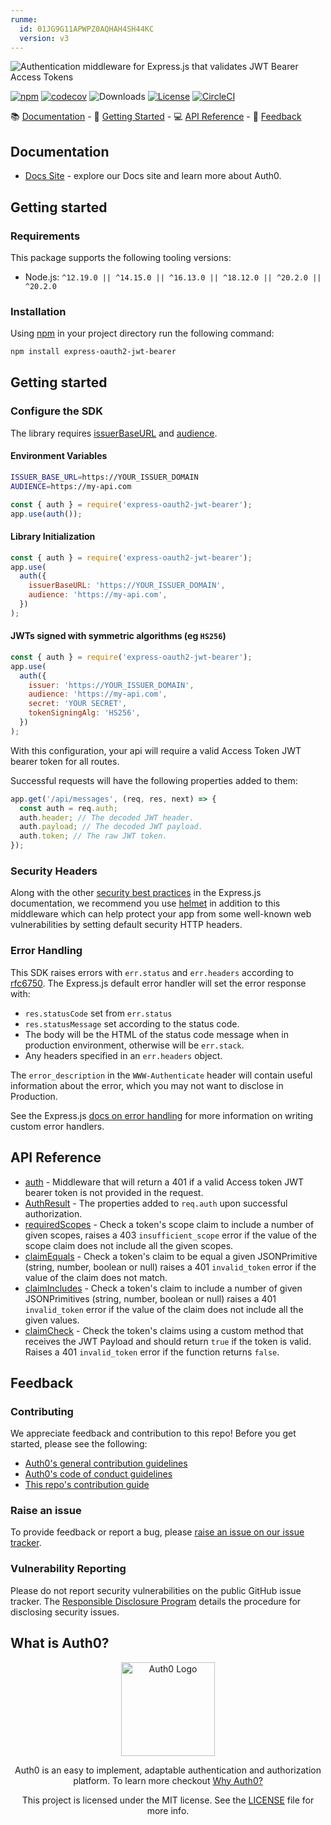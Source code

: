 ```yaml
---
runme:
  id: 01JG9G11APWPZ0AQHAH4SH44KC
  version: v3
---
```


![Authentication middleware for Express.js that validates JWT Bearer Access Tokens](https://cdn.auth0.com/website/sdks/banners/express-oauth2-jwt-bearer-banner.png)

[![npm](https://img.shields.io/npm/v/express-oauth2-jwt-bearer.svg?style=flat)](https://www.npmjs.com/package/express-oauth2-jwt-bearer)
[![codecov](https://img.shields.io/badge/coverage-100%25-green)](./jest.config.js#L6-L13)
![Downloads](https://img.shields.io/npm/dw/express-oauth2-jwt-bearer)
[![License](https://img.shields.io/:license-mit-blue.svg?style=flat)](https://opensource.org/licenses/MIT)
[![CircleCI](https://img.shields.io/circleci/build/github/auth0/node-oauth2-jwt-bearer.svg?branch=master&style=flat)](https://circleci.com/gh/auth0/node-oauth2-jwt-bearer)

📚 [Documentation](#documentation) - 🚀 [Getting Started](#getting-started) - 💻 [API Reference](#api-reference) - 💬 [Feedback](#feedback)

## Documentation

- [Docs Site](https://auth0.com/docs) - explore our Docs site and learn more about Auth0.

## Getting started

### Requirements

This package supports the following tooling versions:

- Node.js: `^12.19.0 || ^14.15.0 || ^16.13.0 || ^18.12.0 || ^20.2.0 || ^20.2.0`

### Installation

Using [npm](https://npmjs.org) in your project directory run the following command:

```sh {"id":"01JG9G11AN5M6Q04CH1D7XE83J"}
npm install express-oauth2-jwt-bearer

```

## Getting started

### Configure the SDK

The library requires [issuerBaseURL](https://auth0.github.io/node-oauth2-jwt-bearer/interfaces/AuthOptions.html#issuerBaseURL) and [audience](https://auth0.github.io/node-oauth2-jwt-bearer/interfaces/AuthOptions.html#audience).

#### Environment Variables

```sh {"id":"01JG9G11AN5M6Q04CH1GYKYSQC"}
ISSUER_BASE_URL=https://YOUR_ISSUER_DOMAIN
AUDIENCE=https://my-api.com

```

```js {"id":"01JG9G11AN5M6Q04CH1KAHHBBS"}
const { auth } = require('express-oauth2-jwt-bearer');
app.use(auth());

```

#### Library Initialization

```js {"id":"01JG9G11AN5M6Q04CH1KTAGYTV"}
const { auth } = require('express-oauth2-jwt-bearer');
app.use(
  auth({
    issuerBaseURL: 'https://YOUR_ISSUER_DOMAIN',
    audience: 'https://my-api.com',
  })
);

```

#### JWTs signed with symmetric algorithms (eg `HS256`)

```js {"id":"01JG9G11AN5M6Q04CH1NQ187QH"}
const { auth } = require('express-oauth2-jwt-bearer');
app.use(
  auth({
    issuer: 'https://YOUR_ISSUER_DOMAIN',
    audience: 'https://my-api.com',
    secret: 'YOUR SECRET',
    tokenSigningAlg: 'HS256',
  })
);

```

With this configuration, your api will require a valid Access Token JWT bearer token for all routes.

Successful requests will have the following properties added to them:

```js {"id":"01JG9G11AN5M6Q04CH1NZR9G53"}
app.get('/api/messages', (req, res, next) => {
  const auth = req.auth;
  auth.header; // The decoded JWT header.
  auth.payload; // The decoded JWT payload.
  auth.token; // The raw JWT token.
});

```

### Security Headers

Along with the other [security best practices](https://expressjs.com/en/advanced/best-practice-security.html) in the Express.js documentation, we recommend you use [helmet](https://www.npmjs.com/package/helmet) in addition to this middleware which can help protect your app from some well-known web vulnerabilities by setting default security HTTP headers.

### Error Handling

This SDK raises errors with `err.status` and `err.headers` according to [rfc6750](https://datatracker.ietf.org/doc/html/rfc6750#section-3). The Express.js default error handler will set the error response with:

- `res.statusCode` set from `err.status`
- `res.statusMessage` set according to the status code.
- The body will be the HTML of the status code message when in production environment, otherwise will be `err.stack`.
- Any headers specified in an `err.headers` object.

The `error_description` in the `WWW-Authenticate` header will contain useful information about the error, which you may not want to disclose in Production.

See the Express.js [docs on error handling](https://expressjs.com/en/guide/error-handling.html) for more information on writing custom error handlers.

## API Reference

- [auth](https://auth0.github.io/node-oauth2-jwt-bearer/functions/auth.html) - Middleware that will return a 401 if a valid Access token JWT bearer token is not provided in the request.
- [AuthResult](https://auth0.github.io/node-oauth2-jwt-bearer/interfaces/AuthResult.html) - The properties added to `req.auth` upon successful authorization.
- [requiredScopes](https://auth0.github.io/node-oauth2-jwt-bearer/functions/requiredScopes.html) - Check a token's scope claim to include a number of given scopes, raises a 403 `insufficient_scope` error if the value of the scope claim does not include all the given scopes.
- [claimEquals](https://auth0.github.io/node-oauth2-jwt-bearer/functions/claimEquals.html) - Check a token's claim to be equal a given JSONPrimitive (string, number, boolean or null) raises a 401 `invalid_token` error if the value of the claim does not match.
- [claimIncludes](https://auth0.github.io/node-oauth2-jwt-bearer/functions/claimIncludes.html) - Check a token's claim to include a number of given JSONPrimitives (string, number, boolean or null) raises a 401 `invalid_token` error if the value of the claim does not include all the given values.
- [claimCheck](https://auth0.github.io/node-oauth2-jwt-bearer/functions/claimCheck.html) - Check the token's claims using a custom method that receives the JWT Payload and should return `true` if the token is valid. Raises a 401 `invalid_token` error if the function returns `false`.

## Feedback

### Contributing

We appreciate feedback and contribution to this repo! Before you get started, please see the following:

- [Auth0's general contribution guidelines](https://github.com/auth0/open-source-template/blob/master/GENERAL-CONTRIBUTING.md)
- [Auth0's code of conduct guidelines](https://github.com/auth0/open-source-template/blob/master/CODE-OF-CONDUCT.md)
- [This repo's contribution guide](https://github.com/auth0/node-oauth2-jwt-bearer/blob/main/CONTRIBUTING.md)

### Raise an issue

To provide feedback or report a bug, please [raise an issue on our issue tracker](https://github.com/auth0/node-oauth2-jwt-bearer/issues).

### Vulnerability Reporting

Please do not report security vulnerabilities on the public GitHub issue tracker. The [Responsible Disclosure Program](https://auth0.com/whitehat) details the procedure for disclosing security issues.

## What is Auth0?

<p align="center">
  <picture>
    <source media="(prefers-color-scheme: dark)" srcset="https://cdn.auth0.com/website/sdks/logos/auth0_dark_mode.png" width="150">
    <source media="(prefers-color-scheme: light)" srcset="https://cdn.auth0.com/website/sdks/logos/auth0_light_mode.png" width="150">
    <img alt="Auth0 Logo" src="https://cdn.auth0.com/website/sdks/logos/auth0_light_mode.png" width="150">
  </picture>
</p>
<p align="center">
  Auth0 is an easy to implement, adaptable authentication and authorization platform. To learn more checkout <a href="https://auth0.com/why-auth0">Why Auth0?</a>
</p>
<p align="center">
  This project is licensed under the MIT license. See the <a href="https://github.com/auth0/node-oauth2-jwt-bearer/blob/main/packages/express-oauth2-jwt-bearer/LICENSE"> LICENSE</a> file for more info.
</p>
